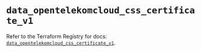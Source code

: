 # `data_opentelekomcloud_css_certificate_v1`

Refer to the Terraform Registry for docs: [`data_opentelekomcloud_css_certificate_v1`](https://registry.terraform.io/providers/opentelekomcloud/opentelekomcloud/1.36.31/docs/data-sources/css_certificate_v1).
